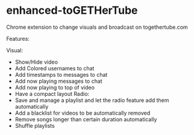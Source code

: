 # enhanced-toGETHerTube
Chrome extension to change visuals and broadcast on togethertube.com

Features:

Visual:
 - Show/Hide video
 - Add Colored usernames to chat
 - Add timestamps to messages to chat
 - Add now playing messages to chat
 - Add now playing to top of video
 - Have a compact layout
Radio:
 - Save and manage a playlist and let the radio feature add them automatically
 - Add a blacklist for videos to be automatically removed
 - Remove songs longer than certain duration automatically
 - Shuffle playlists
 
 
 
 
